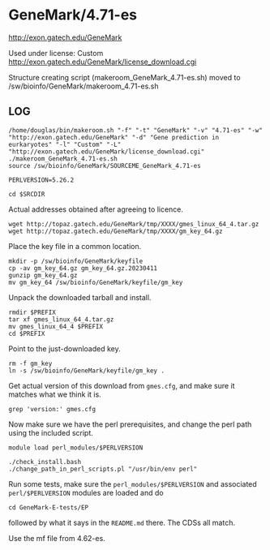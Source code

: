 GeneMark/4.71-es
================

<http://exon.gatech.edu/GeneMark>

Used under license:
Custom
<http://exon.gatech.edu/GeneMark/license_download.cgi>

Structure creating script (makeroom_GeneMark_4.71-es.sh) moved to /sw/bioinfo/GeneMark/makeroom_4.71-es.sh

LOG
---

    /home/douglas/bin/makeroom.sh "-f" "-t" "GeneMark" "-v" "4.71-es" "-w" "http://exon.gatech.edu/GeneMark" "-d" "Gene prediction in eurkaryotes" "-l" "Custom" "-L" "http://exon.gatech.edu/GeneMark/license_download.cgi"
    ./makeroom_GeneMark_4.71-es.sh
    source /sw/bioinfo/GeneMark/SOURCEME_GeneMark_4.71-es

    PERLVERSION=5.26.2

    cd $SRCDIR

Actual addresses obtained after agreeing to licence.

    wget http://topaz.gatech.edu/GeneMark/tmp/XXXX/gmes_linux_64_4.tar.gz
    wget http://topaz.gatech.edu/GeneMark/tmp/XXXX/gm_key_64.gz

Place the key file in a common location.

    mkdir -p /sw/bioinfo/GeneMark/keyfile
    cp -av gm_key_64.gz gm_key_64.gz.20230411
    gunzip gm_key_64.gz 
    mv gm_key_64 /sw/bioinfo/GeneMark/keyfile/gm_key

Unpack the downloaded tarball and install.

    rmdir $PREFIX
    tar xf gmes_linux_64_4.tar.gz 
    mv gmes_linux_64_4 $PREFIX
    cd $PREFIX

Point to the just-downloaded key.

    rm -f gm_key
    ln -s /sw/bioinfo/GeneMark/keyfile/gm_key .

Get actual version of this download from `gmes.cfg`, and make sure it matches what we think it is.

    grep 'version:' gmes.cfg

Now make sure we have the perl prerequisites, and change the perl path using the included script.

    module load perl_modules/$PERLVERSION

    ./check_install.bash 
    ./change_path_in_perl_scripts.pl "/usr/bin/env perl"

Run some tests, make sure the `perl_modules/$PERLVERSION` and associated `perl/$PERLVERSION` modules are loaded and do

    cd GeneMark-E-tests/EP

followed by what it says in the `README.md` there.  The CDSs all match.

Use the mf file from 4.62-es.

